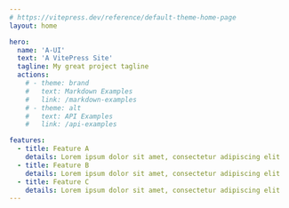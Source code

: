 ```yaml
---
# https://vitepress.dev/reference/default-theme-home-page
layout: home

hero:
  name: 'A-UI'
  text: 'A VitePress Site'
  tagline: My great project tagline
  actions:
    # - theme: brand
    #   text: Markdown Examples
    #   link: /markdown-examples
    # - theme: alt
    #   text: API Examples
    #   link: /api-examples

features:
  - title: Feature A
    details: Lorem ipsum dolor sit amet, consectetur adipiscing elit
  - title: Feature B
    details: Lorem ipsum dolor sit amet, consectetur adipiscing elit
  - title: Feature C
    details: Lorem ipsum dolor sit amet, consectetur adipiscing elit
---
```

